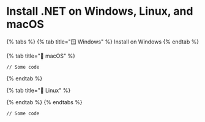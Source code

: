 # Install .NET on Windows, Linux, and macOS

{% tabs %}
{% tab title="🪟 Windows" %}
Install on Windows
{% endtab %}

{% tab title="🍏 macOS" %}
```
// Some code
```
{% endtab %}

{% tab title="🐧 Linux" %}

{% endtab %}
{% endtabs %}



```
// Some code
```
